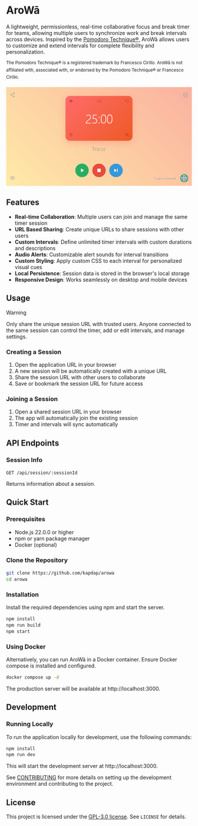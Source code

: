 # AroWā

A lightweight, permissionless, real-time collaborative focus and break timer for teams, allowing multiple users to synchronize work and break intervals across devices. Inspired by the [Pomodoro Technique®](https://en.wikipedia.org/wiki/Pomodoro_Technique), AroWā allows users to customize and extend intervals for complete flexibility and personalization.

<sup>The Pomodoro Technique® is a registered trademark by Francesco Cirillo. AroWā is not affiliated with, associated with, or endorsed by the Pomodoro Technique® or Francesco Cirillo.</sub>

![AroWā Application](docs/screenshots/application.png)

## Features

- **Real-time Collaboration**: Multiple users can join and manage the same timer session
- **URL Based Sharing**: Create unique URLs to share sessions with other users
- **Custom Intervals**: Define unlimited timer intervals with custom durations and descriptions
- **Audio Alerts**: Customizable alert sounds for interval transitions
- **Custom Styling**: Apply custom CSS to each interval for personalized visual cues
- **Local Persistence**: Session data is stored in the browser's local storage
- **Responsive Design**: Works seamlessly on desktop and mobile devices

## Usage

> [!WARNING]
> Only share the unique session URL with trusted users. Anyone connected to the same session can control the timer, add or edit intervals, and manage settings.

### Creating a Session

1. Open the application URL in your browser
2. A new session will be automatically created with a unique URL
3. Share the session URL with other users to collaborate
4. Save or bookmark the session URL for future access

### Joining a Session

1. Open a shared session URL in your browser
2. The app will automatically join the existing session
3. Timer and intervals will sync automatically

## API Endpoints

### Session Info

```
GET /api/session/:sessionId
```

Returns information about a session.

## Quick Start

### Prerequisites

- Node.js 22.0.0 or higher
- npm or yarn package manager
- Docker (optional)

### Clone the Repository

```bash
git clone https://github.com/kapdap/arowa
cd arowa
```

### Installation

Install the required dependencies using npm and start the server.

```bash
npm install
npm run build
npm start
```

### Using Docker

Alternatively, you can run AroWā in a Docker container. Ensure Docker compose is installed and configured.

```bash
docker compose up -d
```

The production server will be available at http://localhost:3000.

## Development

### Running Locally

To run the application locally for development, use the following commands:

```bash
npm install
npm run dev
```

This will start the development server at http://localhost:3000.

See [CONTRIBUTING](CONTRIBUTING.md) for more details on setting up the development environment and contributing to the project.

## License

This project is licensed under the [GPL-3.0 license](LICENSE). See `LICENSE` for details.
